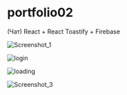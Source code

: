 # portfolio02
(Чат)   React + React Toastify + Firebase

![Screenshot_1](https://github.com/user-attachments/assets/1a6966b5-66d1-4842-9f84-cc1b40425142)

![login](https://github.com/user-attachments/assets/c40883a5-a091-4041-8949-5b2572ed07bc)

![loading](https://github.com/user-attachments/assets/6fd9f981-8153-4bd9-8712-1c9052b524b0)


![Screenshot_3](https://github.com/user-attachments/assets/f84897c1-a04c-4bb1-89c3-747b3e1eb203)



